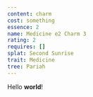 ```yaml
---
content: charm
cost: something
essence: 2
name: Medicine e2 Charm 3
rating: 2
requires: []
splat: Second Sunrise
trait: Medicine
tree: Pariah
---
```


Hello **world**!
